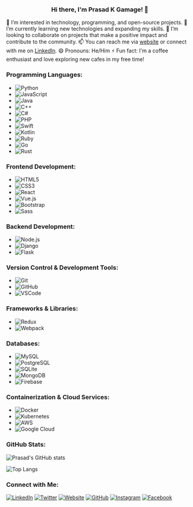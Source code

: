 <div align="center">
  <h3>Hi there, I'm Prasad K Gamage! 👋</h3>
</div>

👀 I’m interested in technology, programming, and open-source projects. 🌱 I’m currently learning new technologies and expanding my skills. 💞️ I’m looking to collaborate on projects that make a positive impact and contribute to the community. 📫 You can reach me via [website](https://www.prasadkgamage.com) or connect with me on [LinkedIn](https://www.linkedin.com/in/prasad-k-gamage-3a97992b1/). 😄 Pronouns: He/Him ⚡ Fun fact: I'm a coffee enthusiast and love exploring new cafes in my free time!


### Programming Languages:
- ![Python](https://img.shields.io/badge/-Python-3776AB?style=flat&logo=python&logoColor=white)
- ![JavaScript](https://img.shields.io/badge/-JavaScript-F7DF1E?style=flat&logo=javascript&logoColor=black)
- ![Java](https://img.shields.io/badge/-Java-007396?style=flat&logo=java&logoColor=white)
- ![C++](https://img.shields.io/badge/-C++-00599C?style=flat&logo=c%2B%2B&logoColor=white)
- ![C#](https://img.shields.io/badge/-C%23-239120?style=flat&logo=c-sharp&logoColor=white)
- ![PHP](https://img.shields.io/badge/-PHP-777BB4?style=flat&logo=php&logoColor=white)
- ![Swift](https://img.shields.io/badge/-Swift-FA7343?style=flat&logo=swift&logoColor=white)
- ![Kotlin](https://img.shields.io/badge/-Kotlin-0095D5?style=flat&logo=kotlin&logoColor=white)
- ![Ruby](https://img.shields.io/badge/-Ruby-CC342D?style=flat&logo=ruby&logoColor=white)
- ![Go](https://img.shields.io/badge/-Go-00ADD8?style=flat&logo=go&logoColor=white)
- ![Rust](https://img.shields.io/badge/-Rust-000000?style=flat&logo=rust&logoColor=white)

### Frontend Development:
- ![HTML5](https://img.shields.io/badge/-HTML5-E34F26?style=flat&logo=html5&logoColor=white)
- ![CSS3](https://img.shields.io/badge/-CSS3-1572B6?style=flat&logo=css3&logoColor=white)
- ![React](https://img.shields.io/badge/-React-61DAFB?style=flat&logo=react&logoColor=black)
- ![Vue.js](https://img.shields.io/badge/-Vue.js-4FC08D?style=flat&logo=vue.js&logoColor=white)
- ![Bootstrap](https://img.shields.io/badge/-Bootstrap-563D7C?style=flat&logo=bootstrap&logoColor=white)
- ![Sass](https://img.shields.io/badge/-Sass-CC6699?style=flat&logo=sass&logoColor=white)

### Backend Development:
- ![Node.js](https://img.shields.io/badge/-Node.js-339933?style=flat&logo=node.js&logoColor=white)
- ![Django](https://img.shields.io/badge/-Django-092E20?style=flat&logo=django&logoColor=white)
- ![Flask](https://img.shields.io/badge/-Flask-000000?style=flat&logo=flask&logoColor=white)

### Version Control & Development Tools:
- ![Git](https://img.shields.io/badge/-Git-F05032?style=flat&logo=git&logoColor=white)
- ![GitHub](https://img.shields.io/badge/-GitHub-181717?style=flat&logo=github&logoColor=white)
- ![VSCode](https://img.shields.io/badge/-VSCode-007ACC?style=flat&logo=visual-studio-code&logoColor=white)

### Frameworks & Libraries:
- ![Redux](https://img.shields.io/badge/-Redux-764ABC?style=flat&logo=redux&logoColor=white)
- ![Webpack](https://img.shields.io/badge/-Webpack-8DD6F9?style=flat&logo=webpack&logoColor=black)

### Databases:
- ![MySQL](https://img.shields.io/badge/-MySQL-4479A1?style=flat&logo=mysql&logoColor=white)
- ![PostgreSQL](https://img.shields.io/badge/-PostgreSQL-336791?style=flat&logo=postgresql&logoColor=white)
- ![SQLite](https://img.shields.io/badge/-SQLite-003B57?style=flat&logo=sqlite&logoColor=white)
- ![MongoDB](https://img.shields.io/badge/-MongoDB-47A248?style=flat&logo=mongodb&logoColor=white)
- ![Firebase](https://img.shields.io/badge/-Firebase-FFCA28?style=flat&logo=firebase&logoColor=black)

### Containerization & Cloud Services:
- ![Docker](https://img.shields.io/badge/-Docker-2496ED?style=flat&logo=docker&logoColor=white)
- ![Kubernetes](https://img.shields.io/badge/-Kubernetes-326CE5?style=flat&logo=kubernetes&logoColor=white)
- ![AWS](https://img.shields.io/badge/-AWS-232F3E?style=flat&logo=amazon-aws&logoColor=white)
- ![Google Cloud](https://img.shields.io/badge/-Google_Cloud-4285F4?style=flat&logo=google-cloud&logoColor=white)


### GitHub Stats:

![Prasad's GitHub stats](https://github-readme-stats.vercel.app/api?username=prasadgamage&show_icons=true&theme=radical)

![Top Langs](https://github-readme-stats.vercel.app/api/top-langs/?username=prasadgamage&layout=compact&theme=radical)

### Connect with Me:

[![LinkedIn](https://img.shields.io/badge/-LinkedIn-0077B5?style=flat&logo=linkedin&logoColor=white)](https://www.linkedin.com/in/prasad-k-gamage-3a97992b1/)
[![Twitter](https://img.shields.io/badge/-Twitter-1DA1F2?style=flat&logo=twitter&logoColor=white)](https://twitter.com/PrasadKGamage)
[![Website](https://img.shields.io/badge/-Website-0088CC?style=flat&logo=google-chrome&logoColor=white)](https://www.prasadkgamage.com)
[![GitHub](https://img.shields.io/badge/-GitHub-181717?style=flat&logo=github&logoColor=white)](https://github.com/prasadgamage)
[![Instagram](https://img.shields.io/badge/-Instagram-E4405F?style=flat&logo=instagram&logoColor=white)](https://www.instagram.com/prasad_k_gamage_97/)
[![Facebook](https://img.shields.io/badge/-Facebook-1877F2?style=flat&logo=facebook&logoColor=white)](https://www.facebook.com/thilaacreations)

